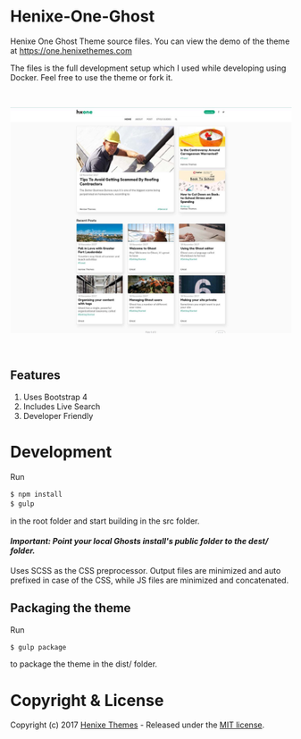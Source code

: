 # Henixe-One-Ghost
Henixe One Ghost Theme source files. You can view the demo of the theme at https://one.henixethemes.com

The files is the full development setup which I used while developing using Docker. Feel free to use the theme or fork it.

&nbsp;

![screenshot-desktop](https://raw.githubusercontent.com/Jindon/Henixe-One-Ghost/master/screenshot-desktop.jpg)

&nbsp;

## Features
1. Uses Bootstrap 4
2. Includes Live Search
3. Developer Friendly


# Development

Run

```bash
$ npm install
$ gulp
```
in the root folder and start building in the src folder.

#### _Important: Point your local Ghosts install's public folder to the dest/ folder._

Uses SCSS as the CSS preprocessor. Output files are minimized and auto prefixed in case of the CSS, while JS files are minimized and concatenated.

## Packaging the theme
Run 
```bash
$ gulp package
```
to package the theme in the dist/ folder.


# Copyright & License

Copyright (c) 2017 [Henixe Themes](https://www.henixethemes.com) - Released under the [MIT license](LICENSE).
